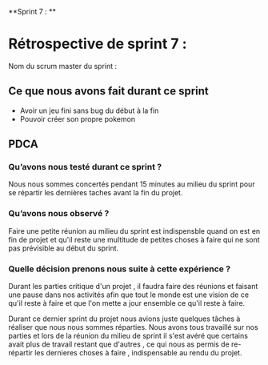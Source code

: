 **Sprint 7 : **

# Rétrospective de sprint 7 :

Nom du scrum master du sprint :

## Ce que nous avons fait durant ce sprint
- Avoir un jeu fini sans bug du début à la fin
- Pouvoir créer son propre pokemon

## PDCA

### Qu’avons nous testé durant ce sprint ?
Nous nous sommes concertés pendant 15 minutes au milieu du sprint pour se répartir les
dernières taches avant la fin du projet.


### Qu’avons nous observé ?
Faire une petite réunion au milieu du sprint est indispensble quand on est en fin de projet et qu'il reste une multitude de petites choses à faire 
qui ne sont pas prévisible au début du sprint.


### Quelle décision prenons nous suite à cette expérience ?
Durant les parties critique d'un projet , il faudra faire des réunions et faisant une pause dans nos activités afin 
que tout le monde est une vision de ce qu'il reste à faire et que l'on mette a jour ensemble ce qu'il reste à faire.


Durant ce dernier sprint du projet nous avions juste quelques tâches à réaliser que nous nous sommes réparties.
Nous avons tous travaillé sur nos parties et lors de la réunion du milieu de sprint il s'est avéré que certains avait plus de travail restant que d'autres ,
ce qui nous as permis de re-répartir les dernieres choses à faire , indispensable au rendu du projet.

